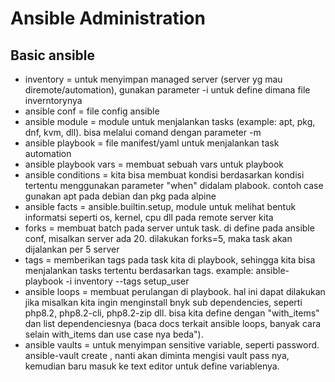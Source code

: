# Ansible Administration

## Basic ansible
- inventory = untuk menyimpan managed server (server yg mau diremote/automation), gunakan parameter -i untuk define dimana file inverntorynya
- ansible conf = file config ansible
- ansible module = module untuk menjalankan tasks (example: apt, pkg, dnf, kvm, dll). bisa melalui comand dengan parameter -m
- ansible playbook = file manifest/yaml untuk menjalankan task automation
- ansible playbook vars = membuat sebuah vars untuk playbook
- ansible conditions = kita bisa membuat kondisi berdasarkan kondisi tertentu menggunakan parameter "when" didalam plabook. contoh case gunakan apt pada debian dan pkg pada alpine
- ansible facts = ansible.builtin.setup, module untuk melihat bentuk informatsi seperti os, kernel, cpu dll pada remote server kita
- forks = membuat batch pada server untuk task. di define pada ansible conf, misalkan server ada 20. dilakukan forks=5, maka task akan dijalankan per 5 server
- tags = memberikan tags pada task kita di playbook, sehingga kita bisa menjalankan tasks tertentu berdasarkan tags. example: ansible-playbook -i inventory --tags setup_user
- ansible loops = membuat perulangan di playbook. hal ini dapat dilakukan jika misalkan kita ingin menginstall bnyk sub dependencies, seperti php8.2, php8.2-cli, php8.2-zip dll. bisa kita define dengan "with_items" dan list dependenciesnya (baca docs terkait ansible loops, banyak cara selain with_items dan use case nya beda").
- ansible vaults = untuk menyimpan sensitive variable, seperti password. ansible-vault create <nama file>, nanti akan diminta mengisi vault pass nya, kemudian baru masuk ke text editor untuk define variablenya.